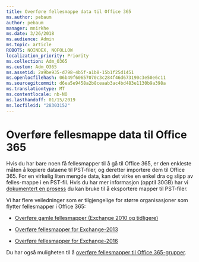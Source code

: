 ```yaml
---
title: Overføre fellesmappe data til Office 365
ms.author: pebaum
author: pebaum
manager: mnirkhe
ms.date: 3/26/2018
ms.audience: Admin
ms.topic: article
ROBOTS: NOINDEX, NOFOLLOW
localization_priority: Priority
ms.collection: Adm_O365
ms.custom: Adm_O365
ms.assetid: 2a9be935-d798-4b5f-a1b8-15b1f25d1451
ms.openlocfilehash: 06b49f60657070c3c284f46d673190c3e50e6c11
ms.sourcegitcommit: d6ea5e9458a2b8ceaab3ac4bd483e1130b9a398a
ms.translationtype: MT
ms.contentlocale: nb-NO
ms.lasthandoff: 01/15/2019
ms.locfileid: "28303152"
---
```

# <a name="migrate-public-folder-data-to-office-365"></a>Overføre fellesmappe data til Office 365

Hvis du har bare noen få fellesmapper til å gå til Office 365, er den enkleste måten å kopiere dataene til PST-filer, og deretter importere dem til Office 365. For en virkelig liten mengde data, kan det virke en enkel dra og slipp av felles-mappe i en PST-fil. Hvis du har mer informasjon (opptil 30GB) har vi [dokumentert en prosess](https://technet.microsoft.com/en-us/library/dn874017%28v=exchg.150%29.aspx#PSTMigrate) du kan bruke til å eksportere mapper til PST-filer. 
  
Vi har flere veiledninger som er tilgjengelige for større organisasjoner som flytter fellesmapper i Office 365:
  
- [Overføre gamle fellesmapper (Exchange 2010 og tidligere)](https://technet.microsoft.com/en-us/library/dn874017%28v=exchg.150%29.aspx)
    
- [Overføre fellesmapper for Exchange-2013](https://technet.microsoft.com/en-us/library/mt798260%28v=exchg.150%29.aspx)
    
- [Overføre fellesmapper for Exchange-2016](https://technet.microsoft.com/en-us/library/mt798260%28v=exchg.160%29.aspx)
    
Du har også muligheten til å [overføre fellesmapper til Office 365-grupper](https://technet.microsoft.com/library/mt843872%28v=exchg.150%29.aspx).
  

